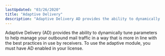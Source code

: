 ```yaml
---
lastUpdated: "03/26/2020"
title: "Adaptive Delivery"
description: "Adaptive Delivery AD provides the ability to dynamically tune parameters to help manage your outbound mail traffic in a way that is more in line with the best practices in use by receivers To use the adaptive module you must have AD enabled in your license..."
---
```


Adaptive Delivery (AD) provides the ability to dynamically tune parameters to help manage your outbound mail traffic in a way that is more in line with the best practices in use by receivers. To use the adaptive module, you must have AD enabled in your license.